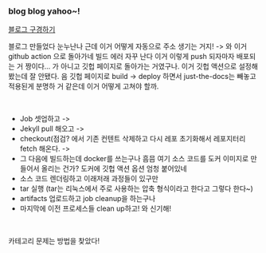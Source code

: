 ### blog blog yahoo~!

[블로그 구경하기](https://inseo24.github.io)

블로그 만들었다 눈누난나 
근데 이거 어떻게 자동으로 주소 생기는 거지! -> 와 이거 github action 으로 돌아가네 빌드 에러 자꾸 난다 이거 이렇게 push 되자마자 배포되는 거 짱이다...  가 아니고 깃헙 페이지로 돌아가는 거였구나. 이거 깃헙 액션으로 설정해봤는데 잘 안됐다. 음 깃헙 페이지로 build -> deploy 하면서 just-the-docs는 빼놓고 적용된게 분명하 거 같은데 이거 어떻게 고쳐야 할까.


<br />

- Job 셋업하고 -> 
- Jekyll pull 해오고 -> 
- checkout(점검? 에서 기존 컨텐트 삭제하고 다시 레포 초기화해서 레포지터리 fetch 해온다. -> 
- 그 다음에 빌드하는데 docker를 쓰는구나 흠믐 여기 소스 코드를 도커 이미지로 만들어서 올리는 건가? 도커에 깃헙 액션 옵션 엄청 붙어있네
- 소스 코드 렌더링하고 이래저래 과정들이 있구만
- tar 실행 (tar는 리눅스에서 주로 사용하는 압축 형식이라고 한다고 그렇다 한다~)
- artifacts 업로드하고 job cleanup을 하는구나
- 마지막에 이전 프로세스들 clean up하고! 와 신기해!


<br/>

카테고리 문제는 방법을 찾았다!
